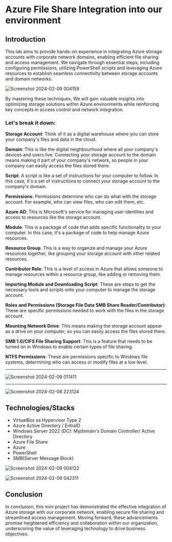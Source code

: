# Azure File Share Integration into our environment

## Introduction
This lab aims to provide hands-on experience in integrating Azure storage accounts with corporate network domains, enabling efficient file sharing and access management. We navigate through essential steps, including configuring permissions, utilizing PowerShell scripts and leveraging Azure resources to establish seamless connectivity between storage accounts and domain networks.

![Screenshot 2024-02-09 004159](https://github.com/rasheedjimoh/AzureFileShare/assets/157264080/bb511455-fe43-4822-a045-d208d1acc07d)

 By mastering these techniques, We will gain valuable insights into optimizing storage solutions within Azure environments while reinforcing key concepts in access control and network integration.
 
 ### Let's break it down:

**Storage Account**: Think of it as a digital warehouse where you can store your company's files and data in the cloud.

**Domain**: This is like the digital neighbourhood where all your company's devices and users live. Connecting your storage account to the domain means making it part of your company's network, so people in your company can easily access the files stored there.

**Script**: A script is like a set of instructions for your computer to follow. In this case, it's a set of instructions to connect your storage account to the company's domain.

**Permissions**: Permissions determine who can do what with the storage account. For example, who can view files, who can edit them, etc.

**Azure AD**: This is Microsoft's service for managing user identities and access to resources like the storage account.

**Module**: This is a package of code that adds specific functionality to your computer. In this case, it's a package of code to help manage Azure resources.

**Resource Group**: This is a way to organize and manage your Azure resources together, like grouping your storage account with other related resources.

**Contributor Role**: This is a level of access in Azure that allows someone to manage resources within a resource group, like adding or removing them.

**Importing Module and Downloading Script**: These are steps to get the necessary tools and scripts onto your computer to manage the storage account.

**Roles and Permissions (Storage File Data SMB Share Reader/Contributor)**: These are specific permissions needed to work with the files in the storage account.

**Mounting Network Drive**: This means making the storage account appear as a drive on your computer, so you can easily access the files stored there.

**SMB 1.0/CIFS File Sharing Support**: This is a feature that needs to be turned on in Windows to enable certain types of file sharing.

**NTFS Permissions**: These are permissions specific to Windows file systems, determining who can access or modify files at a low level.

---------------

![Screenshot 2024-02-09 011411](https://github.com/rasheedjimoh/AzureFileShare/assets/157264080/4c0e650b-e05c-4426-8f66-72b4513d9d6d)




--------


![Screenshot 2024-02-08 223124](https://github.com/rasheedjimoh/AzureFileShare/assets/157264080/fa94d143-ca90-48a9-b997-0de50730be18)


  
## Technologies/Stacks
- VirtualBox as Hypervisor Type 2
- Azure Active Directory / EntraID
- Windows Server 2022 (DC): Mydomain's Domain Controller/ Active Directory
- Azure File Share
- Azure
- PowerShell
- SMB(Server Message Block)

![Screenshot 2024-02-09 004122](https://github.com/rasheedjimoh/AzureFileShare/assets/157264080/75332747-c89c-4226-b2f4-3538c3d3ce09)


![Screenshot 2024-02-09 042311](https://github.com/rasheedjimoh/AzureFileShare/assets/157264080/4f574d13-ab2b-4f00-88db-5ba4aaf5757c)



## Conclusion
In conclusion, this mini project has demonstrated the effective integration of Azure storage with our corporate network, enabling secure file sharing and streamlined access management. Moving forward, these advancements promise heightened efficiency and collaboration within our organization, underscoring the value of leveraging technology to drive business objectives.
